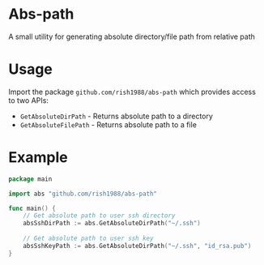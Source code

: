 # Abs-path
A small utility for generating absolute directory/file path from relative path

# Usage 

Import the package `github.com/rish1988/abs-path` which provides access to two APIs:

* `GetAbsoluteDirPath` - Returns absolute path to a directory
* `GetAbsoluteFilePath` - Returns absolute path to a file

# Example

```go
package main

import abs "github.com/rish1988/abs-path"

func main() {
    // Get absolute path to user ssh directory
    absSshDirPath := abs.GetAbsoluteDirPath("~/.ssh")
    
    // Get absolute path to user ssh key
    absSshKeyPath := abs.GetAbsoluteDirPath("~/.ssh", "id_rsa.pub")
}
```
